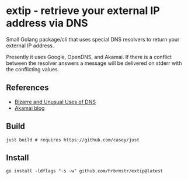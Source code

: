 # extip - retrieve your external IP address via DNS

Small Golang package/cli that uses special DNS resolvers to return your external IP address.

Presently it uses Google, OpenDNS, and Akamai. If there is a conflict between the resolver answers a message will be delivered on stderr with the conflicting values.

## References

- [Bizarre and Unusual Uses of DNS](https://fosdem.org/2023/schedule/event/dns_bizarre_and_unusual_uses_of_dns/)
- [Akamai blog](https://www.akamai.com/blog/developers/introducing-new-whoami-tool-dns-resolver-information)

## Build

```
just build # requires https://github.com/casey/just
```

## Install

```
go install -ldflags "-s -w" github.com/hrbrmstr/extip@latest
```
